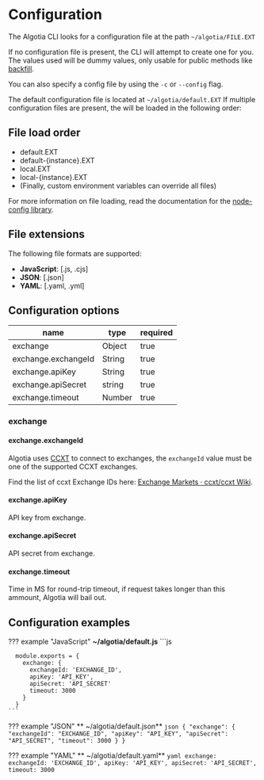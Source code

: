 # Configuration 

The Algotia CLI looks for a configuration file at the path
`~/algotia/FILE.EXT`

If no configuration file is present, the CLI will attempt to create one for
you. The values used will be dummy values, only usable for public methods like
[backfill](../CLI/commands/backfill.md).

You can also specify a config file by using the `-c` or `--config` flag.

The default configuration file is located at `~/algotia/default.EXT` If
multiple configuration files are present, the will be loaded in the following
order:


## File load order 

- default.EXT
- default-{instance}.EXT
- local.EXT
- local-{instance}.EXT 
- (Finally, custom environment variables can override all files)

For more information on file loading, read the documentation for the [node-config
library](https://github.com/lorenwest/node-config).

## File extensions

The following file formats are supported:

- **JavaScript**: [.js, .cjs]
- **JSON**: [.json]
- **YAML**: [.yaml, .yml]

## Configuration options

| name                | type   | required |
|---------------------|--------|----------|
| exchange            | Object | true     |
| exchange.exchangeId | String | true     |
| exchange.apiKey     | String | true     |
| exchange.apiSecret  | string | true     |
| exchange.timeout    | Number | true     |

### exchange
#### exchange.exchangeId

Algotia uses [CCXT](https://www.github.com/ccxt/ccxt) to connect to exchanges,
the `exchangeId` value must be one of the supported CCXT exchanges.

Find the list of ccxt Exchange IDs here: [Exchange Markets · ccxt/ccxt Wiki](https://github.com/ccxt/ccxt/wiki/Exchange-Markets).

#### exchange.apiKey

API key from exchange.

#### exchange.apiSecret

API secret from exchange.

#### exchange.timeout

Time in MS for round-trip timeout, if request takes longer than this ammount,
Algotia will bail out.


## Configuration examples


??? example "JavaScript"
    **~/algotia/default.js**
    ```js

      module.exports = {
        exchange: {
          exchangeId: 'EXCHANGE_ID',
          apiKey: 'API_KEY',
          apiSecret: 'API_SECRET'
          timeout: 3000
        }
      }
    ```

??? example "JSON"
    ** ~/algotia/default.json**
    ```json
    {
      "exchange": {
        "exchangeId": "EXCHANGE_ID",
        "apiKey": "API_KEY",
        "apiSecret": "API_SECRET",
        "timeout": 3000
      }
    }
    ```

??? example "YAML"
    ** ~/algotia/default.yaml**
    ```yaml
    exchange: 
      exchangeId: 'EXCHANGE_ID',
      apiKey: 'API_KEY',
      apiSecret: 'API_SECRET',
      timeout: 3000
    ```
